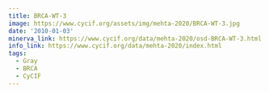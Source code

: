 ```yaml
---
title: BRCA-WT-3
image: https://www.cycif.org/assets/img/mehta-2020/BRCA-WT-3.jpg
date: '2010-01-03'
minerva_link: https://www.cycif.org/data/mehta-2020/osd-BRCA-WT-3.html
info_link: https://www.cycif.org/data/mehta-2020/index.html
tags:
  - Gray
  - BRCA
  - CyCIF
---
```

